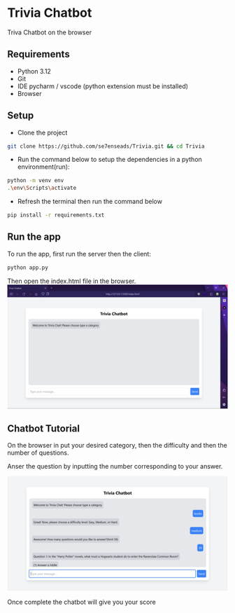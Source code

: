 # Trivia Chatbot

Triva Chatbot on the browser

## Requirements
- Python 3.12
- Git
- IDE pycharm / vscode (python extension must be installed)
- Browser

## Setup

- Clone the project

```bash
git clone https://github.com/se7enseads/Trivia.git && cd Trivia
```
- Run the command below to setup the dependencies in a python environment(run):

```bash
python -m venv env
.\env\Scripts\activate
```
- Refresh the terminal then run the command below

```bash
pip install -r requirements.txt
```

## Run the app

To run the app, first run the server then the client:

```bash
python app.py
```

Then open the index.html file in the browser.
![Chatbot on the brower](Chatbot.png)

## Chatbot Tutorial

On the browser in put your desired category, then the difficulty and then the number of questions.

Anser the question by inputting the number corresponding to your answer.

![Tutorial](Tutorial.png)

Once complete the chatbot will give you your score